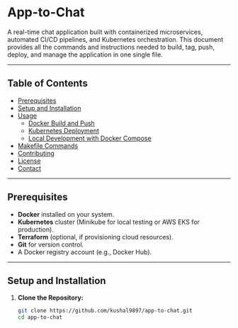 # App-to-Chat

A real-time chat application built with containerized microservices, automated CI/CD pipelines, and Kubernetes orchestration. This document provides all the commands and instructions needed to build, tag, push, deploy, and manage the application in one single file.

---

## Table of Contents
- [Prerequisites](#prerequisites)
- [Setup and Installation](#setup-and-installation)
- [Usage](#usage)
  - [Docker Build and Push](#docker-build-and-push)
  - [Kubernetes Deployment](#kubernetes-deployment)
  - [Local Development with Docker Compose](#local-development-with-docker-compose)
- [Makefile Commands](#makefile-commands)
- [Contributing](#contributing)
- [License](#license)
- [Contact](#contact)

---

## Prerequisites

- **Docker** installed on your system.
- **Kubernetes** cluster (Minikube for local testing or AWS EKS for production).
- **Terraform** (optional, if provisioning cloud resources).
- **Git** for version control.
- A Docker registry account (e.g., Docker Hub).

---

## Setup and Installation

1. **Clone the Repository:**
   ```bash
   git clone https://github.com/kushal9897/app-to-chat.git
   cd app-to-chat

